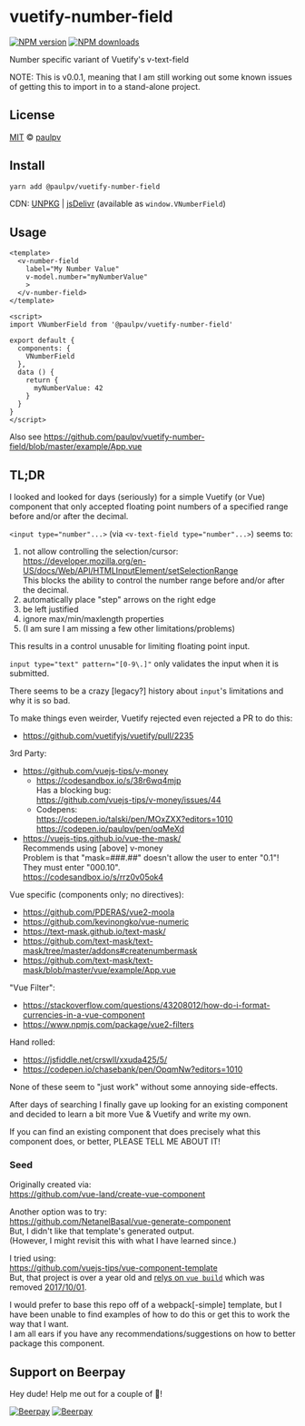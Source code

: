 # vuetify-number-field

[![NPM version](https://img.shields.io/npm/v/vuetify-number-field.svg?style=flat)](https://npmjs.com/package/vuetify-number-field) [![NPM downloads](https://img.shields.io/npm/dm/vuetify-number-field.svg?style=flat)](https://npmjs.com/package/vuetify-number-field)

Number specific variant of Vuetify's v-text-field

NOTE: This is v0.0.1, meaning that I am still working out some known issues of getting this to import in to a stand-alone project.

## License

[MIT](https://github.com/paulpv/vuetify-number-field/blob/master/LICENSE.md) &copy; [paulpv](https://github.com/paulpv/)

## Install

```bash
yarn add @paulpv/vuetify-number-field
```

CDN: [UNPKG](https://unpkg.com/@paulpv/vuetify-number-field) | [jsDelivr](https://www.jsdelivr.com/package/npm/@paulpv/vuetify-number-field) (available as `window.VNumberField`)

## Usage

```vue
<template>
  <v-number-field
    label="My Number Value"
    v-model.number="myNumberValue"
    >
  </v-number-field>
</template>

<script>
import VNumberField from '@paulpv/vuetify-number-field'

export default {
  components: {
    VNumberField
  },
  data () {
    return {
      myNumberValue: 42
    }
  }
}
</script>
```

Also see https://github.com/paulpv/vuetify-number-field/blob/master/example/App.vue

## TL;DR

I looked and looked for days (seriously) for a simple Vuetify (or Vue) component that only accepted floating point numbers of a specified range before and/or after the decimal.

`<input type="number"...>` (via `<v-text-field type="number"...>`) seems to:

1) not allow controlling the selection/cursor:  
https://developer.mozilla.org/en-US/docs/Web/API/HTMLInputElement/setSelectionRange  
This blocks the ability to control the number range before and/or after the decimal.
2) automatically place "step" arrows on the right edge
3) be left justified
4) ignore max/min/maxlength properties
5) (I am sure I am missing a few other limitations/problems)

This results in a control unusable for limiting floating point input.

`input type="text" pattern="[0-9\.]"` only validates the input when it is submitted.

There seems to be a crazy [legacy?] history about `input`'s limitations and why it is so bad.

To make things even weirder, Vuetify rejected even rejected a PR to do this:
* https://github.com/vuetifyjs/vuetify/pull/2235

3rd Party:
* https://github.com/vuejs-tips/v-money
  * https://codesandbox.io/s/38r6wq4mjp  
    Has a blocking bug:  
    https://github.com/vuejs-tips/v-money/issues/44
  * Codepens:  
    https://codepen.io/talski/pen/MOxZXX?editors=1010  
    https://codepen.io/paulpv/pen/oqMeXd  
* https://vuejs-tips.github.io/vue-the-mask/  
  Recommends using [above] v-money  
  Problem is that "mask=###.##" doesn't allow the user to enter "0.1"! They must enter "000.10".  
  https://codesandbox.io/s/rrz0v05ok4  

Vue specific (components only; no directives):
* https://github.com/PDERAS/vue2-moola
* https://github.com/kevinongko/vue-numeric
* https://text-mask.github.io/text-mask/
* https://github.com/text-mask/text-mask/tree/master/addons#createnumbermask
* https://github.com/text-mask/text-mask/blob/master/vue/example/App.vue

"Vue Filter":
* https://stackoverflow.com/questions/43208012/how-do-i-format-currencies-in-a-vue-component
* https://www.npmjs.com/package/vue2-filters

Hand rolled:
* https://jsfiddle.net/crswll/xxuda425/5/
* https://codepen.io/chasebank/pen/OpqmNw?editors=1010

None of these seem to "just work" without some annoying side-effects.

After days of searching I finally gave up looking for an existing component and decided to learn a bit more Vue & Vuetify and write my own.

If you can find an existing component that does precisely what this component does, or better, PLEASE TELL ME ABOUT IT!

### Seed

Originally created via:  
https://github.com/vue-land/create-vue-component

Another option was to try:  
https://github.com/NetanelBasal/vue-generate-component  
But, I didn't like that template's generated output.  
(However, I might revisit this with what I have learned since.)

I tried using:  
https://github.com/vuejs-tips/vue-component-template  
But, that project is over a year old and [relys on `vue build`](https://github.com/vuejs-tips/vue-component-template/blob/master/template/package.json) which was removed [2017/10/01](https://github.com/vuejs/vue-cli/commit/ad2b1917b0986ac1c77c55ea91d3fe9ed8ad0388).

I would prefer to base this repo off of a webpack[-simple] template, but I have been unable to find examples of how to do this or get this to work the way that I want.  
I am all ears if you have any recommendations/suggestions on how to better package this component.

## Support on Beerpay
Hey dude! Help me out for a couple of :beers:!

[![Beerpay](https://beerpay.io/paulpv/vuetify-number-field/badge.svg?style=beer-square)](https://beerpay.io/paulpv/vuetify-number-field)  [![Beerpay](https://beerpay.io/paulpv/vuetify-number-field/make-wish.svg?style=flat-square)](https://beerpay.io/paulpv/vuetify-number-field?focus=wish)